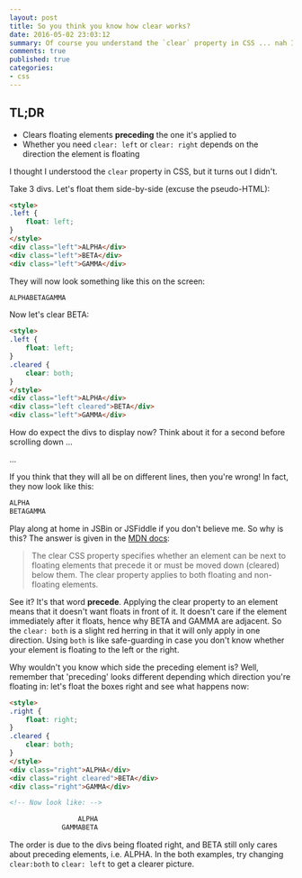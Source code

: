 ```yaml
---
layout: post
title: So you think you know how clear works?
date: 2016-05-02 23:03:12
summary: Of course you understand the `clear` property in CSS ... nah I didn't either.
comments: true
published: true
categories:
- css
---
```

<div class="c-tldr">
    <h2 class="c-tldr__title">TL;DR</h2>
    <ul>
        <li>Clears floating elements <strong>preceding</strong> the one it's applied to</li>
        <li>Whether you need <code>clear: left</code> or <code>clear: right</code> depends on the direction the element is floating</li>
   </ul>
</div>

I thought I understood the `clear` property in CSS, but it turns out I didn't.

Take 3 divs. Let's float them side-by-side (excuse the pseudo-HTML):

```html
<style>
.left {
    float: left;
}
</style>
<div class="left">ALPHA</div>
<div class="left">BETA</div>
<div class="left">GAMMA</div>
```

They will now look something like this on the screen:

```html
ALPHABETAGAMMA
```

Now let's clear BETA:

```html
<style>
.left {
    float: left;
}
.cleared {
    clear: both;
}
</style>
<div class="left">ALPHA</div>
<div class="left cleared">BETA</div>
<div class="left">GAMMA</div>
```

How do expect the divs to display now? Think about it for a second before scrolling down ...

...

If you think that they will all be on different lines, then you're wrong! In fact, they now look like this:

```html
ALPHA
BETAGAMMA
```

Play along at home in JSBin or JSFiddle if you don't believe me. So why is this? The answer is given in the [MDN docs](https://developer.mozilla.org/en/docs/Web/CSS/clear):

> The clear CSS property specifies whether an element can be next to floating elements that precede it or must be moved down (cleared) below them. The clear property applies to both floating and non-floating elements.

See it? It's that word __precede__. Applying the clear property to an element means that it doesn't want floats in front of it. It doesn't care if the element immediately after it floats, hence why BETA and GAMMA are adjacent. So the `clear: both` is a slight red herring in that it will only apply in one direction. Using `both` is like safe-guarding in case you don't know whether your element is floating to the left or the right.

Why wouldn't you know which side the preceding element is? Well, remember that 'preceding' looks different depending which direction you're floating in: let's float the boxes right and see what happens now:

```html
<style>
.right {
    float: right;
}
.cleared {
    clear: both;
}
</style>
<div class="right">ALPHA</div>
<div class="right cleared">BETA</div>
<div class="right">GAMMA</div>

<!-- Now look like: -->

                 ALPHA
             GAMMABETA
```

The order is due to the divs being floated right, and BETA still only cares about preceding elements, i.e. ALPHA. In the both examples, try changing `clear:both` to `clear: left` to get a clearer picture.